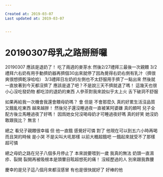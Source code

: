 ```yaml
---

Created at: 2019-03-07
Last updated at: 2019-03-07


---
```


# 20190307母乳之路掰掰囉


20190307
應該是退奶了！
吃了兩週的麥芽水
然後2/27禮拜三最後一次親餵
3/2禮拜六右奶有用手動擠奶器再擠個30出來就停了因為覺得右奶右側有乳汁（擠很爽很想擠乾淨哈哈）
3/3禮拜日左奶的左側也不太舒服用手擠了一點出來
然後就一直放著到今天都沒擠了
應該是退了吧？不是說三天不擠就退了嗎！
這幾天也很小心沒吃發奶物
都吃涼的退奶的東西
人參茶對我來說似乎太上火
舌下破洞不舒服

如果再給我一次機會我還會餵母奶嗎？
會
但是
不會那麼久
真的好累生活沒品質
又餓亂吃東西
越來越胖！
然後兒子還沒睡過夜一直被某阿婆嫌
真的頗呵
兒子全配方後立馬睡過夜了好嗎！
因爲她女兒沒喝母奶才可睡過夜好嗎
真的好笑
她沒奶
敢跟我比？
無言！

總之
看兒子親餵很幸福
但
他一直餓
感覺好可憐
對了
他現在可以到五六小時再喝
而且哭的時候
是小哭
不是尖叫大吼那樣
以前大概超餓吧
一餓起來就受不了那樣
超可憐

總之母奶之路在兒子八個多月停止了
本來說要喂到一歲
我真的無法
奶頭一直濕疹、裂開
裂開再被吸根本是頭暈目眩超想死的痛！
沒經歷過的人
別來跟我靠腰

慶幸的是兒子這八個月來都沒感冒
有也是很快就好了
好棒的他

